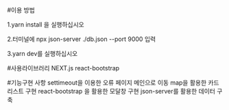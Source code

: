 #이용 방법

1.yarn install 을 실행하십시오 

2.터미널에 npx json-server ./db.json --port 9000 입력 

3.yarn dev를 실행하십시오 

#사용라이브러리
NEXT.js 
react-bootstrap 

#기능구현 사항 
settimeout을 이용한 오류 페이지 메인으로 이동 
map을 활용한 카드 리스트 구현 
react-bootstrap 을 활용한 모달창 구현 
json-server를 활용한 데이터 구축 
